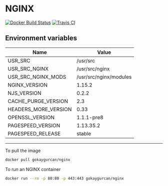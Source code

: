 # NGINX

[![Docker Build Status](https://img.shields.io/docker/build/gokaygurcan/nginx.svg?style=for-the-badge&logo=docker&colorA=22b8eb)](https://hub.docker.com/r/gokaygurcan/nginx/)
[![Travis CI](https://img.shields.io/travis/gokaygurcan/dockerfile-nginx.svg?style=for-the-badge&logo=travis&colorA=39a85b)](https://travis-ci.org/gokaygurcan/dockerfile-nginx)

## Environment variables

| Name                 | Value                  |
| -------------------- | ---------------------- |
| USR_SRC              | /usr/src               |
| USR_SRC_NGINX        | /usr/src/nginx         |
| USR_SRC_NGINX_MODS   | /usr/src/nginx/modules |
| NGINX_VERSION        | 1.15.2                 |
| NJS_VERSION          | 0.2.2                  |
| CACHE_PURGE_VERSION  | 2.3                    |
| HEADERS_MORE_VERSION | 0.33                   |
| OPENSSL_VERSION      | 1.1.1-pre8             |
| PAGESPEED_VERSION    | 1.13.35.2              |
| PAGESPEED_RELEASE    | stable                 |

---

To pull the image

```bash
docker pull gokaygurcan/nginx
```

To run an NGINX container

```bash
docker run --rm -p 80:80 -p 443:443 gokaygurcan/nginx
```

